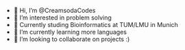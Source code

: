 - 👋 Hi, I’m @CreamsodaCodes
- 👀 I’m interested in problem solving
- 📖 Currently studing Bioinformatics at TUM/LMU in Munich
- 🌱 I’m currently learning more languages
- 💞️ I’m looking to collaborate on projects :)


<!---
CreamsodaCodes/CreamsodaCodes is a ✨ special ✨ repository because its `README.md` (this file) appears on your GitHub profile.
You can click the Preview link to take a look at your changes.
--->
